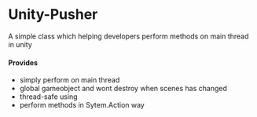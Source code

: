 Unity-Pusher
============

A simple class which helping developers perform methods on main thread in unity

#### Provides
 * simply perform on main thread
 * global gameobject and wont destroy when scenes has changed
 * thread-safe using 
 * perform methods in Sytem.Action way 

